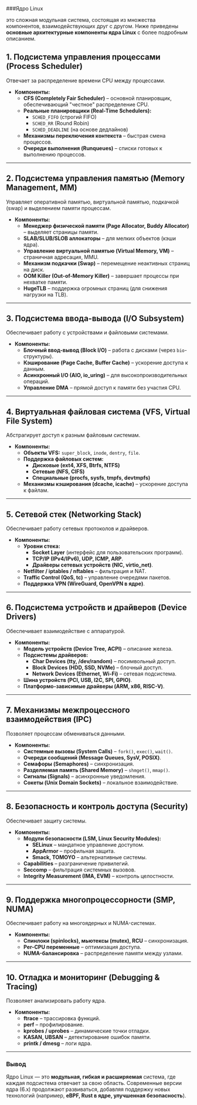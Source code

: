 ###Ядро Linux

это сложная модульная система, состоящая из множества компонентов, взаимодействующих друг с другом. Ниже приведены **основные архитектурные компоненты ядра Linux** с более подробным описанием.  

## **1. Подсистема управления процессами (Process Scheduler)**
Отвечает за распределение времени CPU между процессами.  
- **Компоненты:**  
  - **CFS (Completely Fair Scheduler)** – основной планировщик, обеспечивающий "честное" распределение CPU.  
  - **Реальные планировщики (Real-Time Schedulers):**  
    - `SCHED_FIFO` (строгий FIFO)  
    - `SCHED_RR` (Round Robin)  
    - `SCHED_DEADLINE` (на основе дедлайнов)  
  - **Механизмы переключения контекста** – быстрая смена процессов.  
  - **Очереди выполнения (Runqueues)** – списки готовых к выполнению процессов.  

---

## **2. Подсистема управления памятью (Memory Management, MM)**
Управляет оперативной памятью, виртуальной памятью, подкачкой (swap) и выделением памяти процессам.  
- **Компоненты:**  
  - **Менеджер физической памяти (Page Allocator, Buddy Allocator)** – выделяет страницы памяти.  
  - **SLAB/SLUB/SLOB аллокаторы** – для мелких объектов (кэши ядра).  
  - **Управление виртуальной памятью (Virtual Memory, VM)** – страничная адресация, MMU.  
  - **Механизм подкачки (Swap)** – перемещение неактивных страниц на диск.  
  - **OOM Killer (Out-of-Memory Killer)** – завершает процессы при нехватке памяти.  
  - **HugeTLB** – поддержка огромных страниц (для снижения нагрузки на TLB).  

---

## **3. Подсистема ввода-вывода (I/O Subsystem)**
Обеспечивает работу с устройствами и файловыми системами.  
- **Компоненты:**  
  - **Блочный ввод-вывод (Block I/O)** – работа с дисками (через `bio`-структуры).  
  - **Кэширование (Page Cache, Buffer Cache)** – ускорение доступа к данным.  
  - **Асинхронный I/O (AIO, io_uring)** – для высокопроизводительных операций.  
  - **Управление DMA** – прямой доступ к памяти без участия CPU.  

---

## **4. Виртуальная файловая система (VFS, Virtual File System)**
Абстрагирует доступ к разным файловым системам.  
- **Компоненты:**  
  - **Объекты VFS:** `super_block`, `inode`, `dentry`, `file`.  
  - **Поддержка файловых систем:**  
    - **Дисковые (ext4, XFS, Btrfs, NTFS)**  
    - **Сетевые (NFS, CIFS)**  
    - **Специальные (procfs, sysfs, tmpfs, devtmpfs)**  
  - **Механизмы кэширования (dcache, icache)** – ускорение доступа к файлам.  

---

## **5. Сетевой стек (Networking Stack)**
Обеспечивает работу сетевых протоколов и драйверов.  
- **Компоненты:**  
  - **Уровни стека:**  
    - **Socket Layer** (интерфейс для пользовательских программ).  
    - **TCP/IP (IPv4/IPv6), UDP, ICMP, ARP**.  
    - **Драйверы сетевых устройств (NIC, virtio_net)**.  
  - **Netfilter / iptables / nftables** – фильтрация и NAT.  
  - **Traffic Control (QoS, tc)** – управление очередями пакетов.  
  - **Поддержка VPN (WireGuard, OpenVPN в ядре)**.  

---

## **6. Подсистема устройств и драйверов (Device Drivers)**
Обеспечивает взаимодействие с аппаратурой.  
- **Компоненты:**  
  - **Модель устройств (Device Tree, ACPI)** – описание железа.  
  - **Подсистемы драйверов:**  
    - **Char Devices (tty, /dev/random)** – посимвольный доступ.  
    - **Block Devices (HDD, SSD, NVMe)** – блочный доступ.  
    - **Network Devices (Ethernet, Wi-Fi)** – сетевая подсистема.  
  - **Шина устройств (PCI, USB, I2C, SPI, GPIO)**.  
  - **Платформо-зависимые драйверы (ARM, x86, RISC-V)**.  

---

## **7. Механизмы межпроцессного взаимодействия (IPC)**
Позволяет процессам обмениваться данными.  
- **Компоненты:**  
  - **Системные вызовы (System Calls)** – `fork()`, `exec()`, `wait()`.  
  - **Очереди сообщений (Message Queues, SysV, POSIX)**.  
  - **Семафоры (Semaphores)** – синхронизация.  
  - **Разделяемая память (Shared Memory)** – `shmget()`, `mmap()`.  
  - **Сигналы (Signals)** – асинхронные уведомления.  
  - **Сокеты (Unix Domain Sockets)** – локальное взаимодействие.  

---

## **8. Безопасность и контроль доступа (Security)**
Обеспечивает защиту системы.  
- **Компоненты:**  
  - **Модули безопасности (LSM, Linux Security Modules):**  
    - **SELinux** – мандатное управление доступом.  
    - **AppArmor** – профильная защита.  
    - **Smack, TOMOYO** – альтернативные системы.  
  - **Capabilities** – разграничение привилегий.  
  - **Seccomp** – фильтрация системных вызовов.  
  - **Integrity Measurement (IMA, EVM)** – контроль целостности.  

---

## **9. Поддержка многопроцессорности (SMP, NUMA)**
Обеспечивает работу на многоядерных и NUMA-системах.  
- **Компоненты:**  
  - **Спинлоки (spinlocks), мьютексы (mutex), RCU** – синхронизация.  
  - **Per-CPU переменные** – оптимизация доступа.  
  - **NUMA-балансировка** – распределение памяти между узлами.  

---

## **10. Отладка и мониторинг (Debugging & Tracing)**
Позволяет анализировать работу ядра.  
- **Компоненты:**  
  - **ftrace** – трассировка функций.  
  - **perf** – профилирование.  
  - **kprobes / uprobes** – динамические точки отладки.  
  - **KASAN, UBSAN** – детектирование ошибок памяти.  
  - **printk / dmesg** – логи ядра.  

---

### **Вывод**  
Ядро Linux — это **модульная, гибкая и расширяемая** система, где каждая подсистема отвечает за свою область. Современные версии ядра (6.x) продолжают развиваться, добавляя поддержку новых технологий (например, **eBPF, Rust в ядре, улучшенная безопасность**).  

